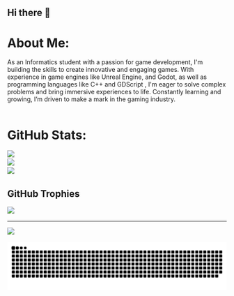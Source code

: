 ## Hi there 👋

# About Me:
As an Informatics student with a passion for game development, I'm building the skills to create innovative and engaging games. With experience in game engines like Unreal Engine, and Godot, as well as programming languages like C++ and GDScript , I'm eager to solve complex problems and bring immersive experiences to life. Constantly learning and growing, I’m driven to make a mark in the gaming industry.<br><br>

# GitHub Stats:
![](https://github-readme-stats.vercel.app/api?username=Hiiroga&theme=dark&hide_border=false&include_all_commits=false&count_private=false)<br/>
![](https://github-readme-streak-stats.herokuapp.com/?user=Hiiroga&theme=dark&hide_border=false)<br/>
![](https://github-readme-stats.vercel.app/api/top-langs/?username=Hiiroga&theme=dark&hide_border=false&include_all_commits=false&count_private=false&layout=compact)

## GitHub Trophies
![](https://github-profile-trophy.vercel.app/?username=Hiiroga&theme=radical&no-frame=false&no-bg=true&margin-w=4)

---
[![](https://visitcount.itsvg.in/api?id=Hiiroga&icon=0&color=0)](https://visitcount.itsvg.in)

<picture>
  <source media="(prefers-color-scheme: dark)" srcset="https://raw.githubusercontent.com/Hiiroga/Hiiroga/output/github-snake-dark.svg" />
  <source media="(prefers-color-scheme: light)" srcset="https://raw.githubusercontent.com/Hiiroga/Hiiroga/output/github-snake.svg" />
  <img alt="github-snake" src="https://raw.githubusercontent.com/Hiiroga/Hiiroga/output/github-snake.svg" />
</picture>

